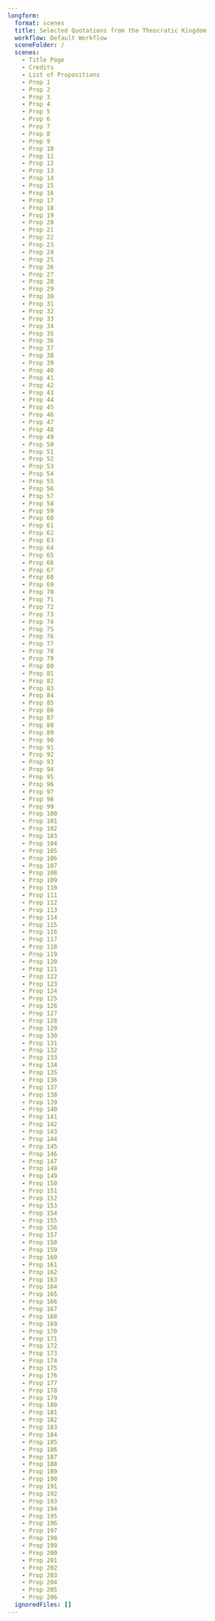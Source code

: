 ```yaml
---
longform:
  format: scenes
  title: Selected Quotations from the Theocratic Kingdom
  workflow: Default Workflow
  sceneFolder: /
  scenes:
    - Title Page
    - Credits
    - List of Propositions
    - Prop 1
    - Prop 2
    - Prop 3
    - Prop 4
    - Prop 5
    - Prop 6
    - Prop 7
    - Prop 8
    - Prop 9
    - Prop 10
    - Prop 11
    - Prop 12
    - Prop 13
    - Prop 14
    - Prop 15
    - Prop 16
    - Prop 17
    - Prop 18
    - Prop 19
    - Prop 20
    - Prop 21
    - Prop 22
    - Prop 23
    - Prop 24
    - Prop 25
    - Prop 26
    - Prop 27
    - Prop 28
    - Prop 29
    - Prop 30
    - Prop 31
    - Prop 32
    - Prop 33
    - Prop 34
    - Prop 35
    - Prop 36
    - Prop 37
    - Prop 38
    - Prop 39
    - Prop 40
    - Prop 41
    - Prop 42
    - Prop 43
    - Prop 44
    - Prop 45
    - Prop 46
    - Prop 47
    - Prop 48
    - Prop 49
    - Prop 50
    - Prop 51
    - Prop 52
    - Prop 53
    - Prop 54
    - Prop 55
    - Prop 56
    - Prop 57
    - Prop 58
    - Prop 59
    - Prop 60
    - Prop 61
    - Prop 62
    - Prop 63
    - Prop 64
    - Prop 65
    - Prop 66
    - Prop 67
    - Prop 68
    - Prop 69
    - Prop 70
    - Prop 71
    - Prop 72
    - Prop 73
    - Prop 74
    - Prop 75
    - Prop 76
    - Prop 77
    - Prop 78
    - Prop 79
    - Prop 80
    - Prop 81
    - Prop 82
    - Prop 83
    - Prop 84
    - Prop 85
    - Prop 86
    - Prop 87
    - Prop 88
    - Prop 89
    - Prop 90
    - Prop 91
    - Prop 92
    - Prop 93
    - Prop 94
    - Prop 95
    - Prop 96
    - Prop 97
    - Prop 98
    - Prop 99
    - Prop 100
    - Prop 101
    - Prop 102
    - Prop 103
    - Prop 104
    - Prop 105
    - Prop 106
    - Prop 107
    - Prop 108
    - Prop 109
    - Prop 110
    - Prop 111
    - Prop 112
    - Prop 113
    - Prop 114
    - Prop 115
    - Prop 116
    - Prop 117
    - Prop 118
    - Prop 119
    - Prop 120
    - Prop 121
    - Prop 122
    - Prop 123
    - Prop 124
    - Prop 125
    - Prop 126
    - Prop 127
    - Prop 128
    - Prop 129
    - Prop 130
    - Prop 131
    - Prop 132
    - Prop 133
    - Prop 134
    - Prop 135
    - Prop 136
    - Prop 137
    - Prop 138
    - Prop 139
    - Prop 140
    - Prop 141
    - Prop 142
    - Prop 143
    - Prop 144
    - Prop 145
    - Prop 146
    - Prop 147
    - Prop 148
    - Prop 149
    - Prop 150
    - Prop 151
    - Prop 152
    - Prop 153
    - Prop 154
    - Prop 155
    - Prop 156
    - Prop 157
    - Prop 158
    - Prop 159
    - Prop 160
    - Prop 161
    - Prop 162
    - Prop 163
    - Prop 164
    - Prop 165
    - Prop 166
    - Prop 167
    - Prop 168
    - Prop 169
    - Prop 170
    - Prop 171
    - Prop 172
    - Prop 173
    - Prop 174
    - Prop 175
    - Prop 176
    - Prop 177
    - Prop 178
    - Prop 179
    - Prop 180
    - Prop 181
    - Prop 182
    - Prop 183
    - Prop 184
    - Prop 185
    - Prop 186
    - Prop 187
    - Prop 188
    - Prop 189
    - Prop 190
    - Prop 191
    - Prop 192
    - Prop 193
    - Prop 194
    - Prop 195
    - Prop 196
    - Prop 197
    - Prop 198
    - Prop 199
    - Prop 200
    - Prop 201
    - Prop 202
    - Prop 203
    - Prop 204
    - Prop 205
    - Prop 206
  ignoredFiles: []
---
```

